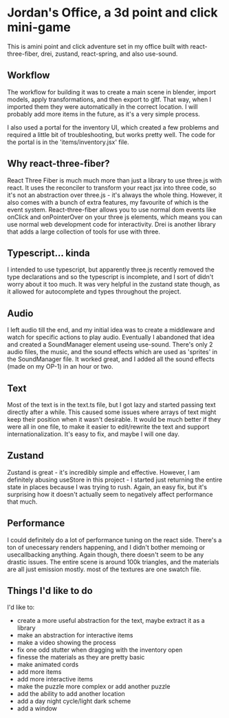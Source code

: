 # Jordan's Office, a 3d point and click mini-game

This is amini point and click adventure set in my office built with react-three-fiber, drei, zustand, react-spring, and also use-sound. 

## Workflow
The workflow for building it was to create a main scene in blender, import models, apply transformations, and then export to gltf. That way, when I imported them they were automatically in the correct location. I will probably add more items in the future, as it's a very simple process.

I also used a portal for the inventory UI, which created a few problems and required a little bit of troubleshooting, but works pretty well. The code for the portal is in the 'items/inventory.jsx' file.

## Why react-three-fiber?
React Three Fiber is much much more than just a library to use three.js with react. It uses the reconciler to transform your react jsx into three code, so it's not an abstraction over three.js - it's always the whole thing. However, it also comes with a bunch of extra features, my favourite of which is the event system. React-three-fiber allows you to use normal dom events like onClick and onPointerOver on your three js elements, which means you can use normal web development code for interactivity. Drei is another library that adds a large collection of tools for use with three.

## Typescript... kinda
I intended to use typescript, but apparently three.js recently removed the type declarations and so the typescript is incomplete, and I sort of didn't worry about it too much. It was very helpful in the zustand state though, as it allowed for autocomplete and types throughout the project.

## Audio
I left audio till the end, and my initial idea was to create a middleware and watch for specific actions to play audio. Eventually I abandoned that idea and created a SoundManager element useing use-sound. There's only 2 audio files, the music, and the sound effects which are used as 'sprites' in the SoundManager file. It worked great, and I added all the sound effects (made on my OP-1) in an hour or two.

## Text
Most of the text is in the text.ts file, but I got lazy and started passing text directly after a while. This caused some issues where arrays of text might keep their position when it wasn't desirable. It would be much better if they were all in one file, to make it easier to edit/rewrite the text and support internationalization. It's easy to fix, and maybe I will one day. 

## Zustand
Zustand is great - it's incredibly simple and effective. However, I am definitely abusing useStore in this project - I started just returning the entire state in places because I was trying to rush. Again, an easy fix, but it's surprising how it doesn't actually seem to negatively affect performance that much.

## Performance
I could definitely do a lot of performance tuning on the react side. There's a ton of unecessary renders happening, and I didn't bother memoing or usecallbacking anything. Again though, there doesn't seem to be any drastic issues. The entire scene is around 100k triangles, and the materials are all just emission mostly. most of the textures are one swatch file.

## Things I'd like to do

I'd like to: 
* create a more useful abstraction for the text, maybe extract it as a library
* make an abstraction for interactive items
* make a video showing the process
* fix one odd stutter when dragging with the inventory open
* finesse the materials as they are pretty basic
* make animated cords
* add more items
* add more interactive items
* make the puzzle more complex or add another puzzle
* add the ability to add another location
* add a day night cycle/light dark scheme
* add a window
